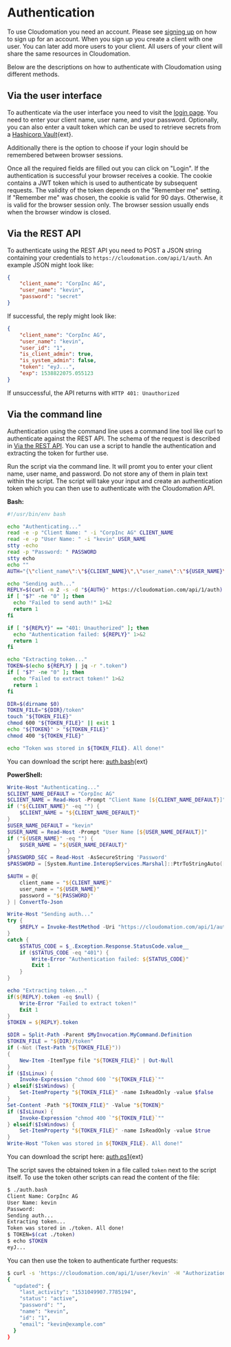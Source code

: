 
# Authentication

To use Cloudomation you need an account. Please see [signing up](Signing+up) on how to sign up for an account. When you sign up you create a client with one user. You can later add more users to your client. All users of your client will share the same resources in Cloudomation.

Below are the descriptions on how to authenticate with Cloudomation using different methods.

## Via the user interface

To authenticate via the user interface you need to visit the [login page](/login). You need to enter your client name, user name, and your password. Optionally, you can also enter a vault token which can be used to retrieve secrets from a [Hashicorp Vault](https://www.vaultproject.io/){ext}.

Additionally there is the option to choose if your login should be remembered between browser sessions.

Once all the required fields are filled out you can click on "Login". If the authentication is successful your browser receives a cookie. The cookie contains a JWT token which is used to authenticate by subsequent requests. The validity of the token depends on the "Remember me" setting. If "Remember me" was chosen, the cookie is valid for 90 days. Otherwise, it is valid for the browser session only. The browser session usually ends when the browser window is closed.

## Via the REST API

To authenticate using the REST API you need to POST a JSON string containing your credentials to `https://cloudomation.com/api/1/auth`. An example JSON might look like:
```json
{
    "client_name": "CorpInc AG",
    "user_name": "kevin",
    "password": "secret"
}
```
If successful, the reply might look like:
```json
{
    "client_name": "CorpInc AG",
    "user_name": "kevin",
    "user_id": "1",
    "is_client_admin": true,
    "is_system_admin": false,
    "token": "eyJ...",
    "exp": 1538822075.055123
}
```
If unsuccessful, the API returns with `HTTP 401: Unauthorized`

## Via the command line

Authentication using the command line uses a command line tool like curl to authenticate against the REST API. The schema of the request is described in [Via the REST API](#viatherestapi). You can use a script to handle the authentication and extracting the token for further use.

Run the script via the command line. It will promt you to enter your client name, user name, and password. Do not store any of them in plain text within the script. The script will take your input and create an authentication token which you can then use to authenticate with the Cloudomation API. 

**Bash:**

```bash
#!/usr/bin/env bash

echo "Authenticating..."
read -e -p "Client Name: " -i "CorpInc AG" CLIENT_NAME
read -e -p "User Name: " -i "kevin" USER_NAME
stty -echo
read -p "Password: " PASSWORD
stty echo
echo ""
AUTH="{\"client_name\":\"${CLIENT_NAME}\",\"user_name\":\"${USER_NAME}\",\"password\":\"${PASSWORD}\"}"

echo "Sending auth..."
REPLY=$(curl -m 2 -s -d "${AUTH}" https://cloudomation.com/api/1/auth)
if [ "$?" -ne "0" ]; then
  echo "Failed to send auth!" 1>&2
  return 1
fi

if [ "${REPLY}" == "401: Unauthorized" ]; then
  echo "Authentication failed: ${REPLY}" 1>&2
  return 1
fi

echo "Extracting token..."
TOKEN=$(echo ${REPLY} | jq -r ".token")
if [ "$?" -ne "0" ]; then
  echo "Failed to extract token!" 1>&2
  return 1
fi

DIR=$(dirname $0)
TOKEN_FILE="${DIR}/token"
touch "${TOKEN_FILE}"
chmod 600 "${TOKEN_FILE}" || exit 1
echo "${TOKEN}" > "${TOKEN_FILE}"
chmod 400 "${TOKEN_FILE}"

echo "Token was stored in ${TOKEN_FILE}. All done!"
```

You can download the script here: [auth.bash](https://github.com/starflows/documentation/blob/master/utilities/auth.bash){ext}

**PowerShell:**

```powershell
Write-Host "Authenticating..."
$CLIENT_NAME_DEFAULT = "CorpInc AG"
$CLIENT_NAME = Read-Host -Prompt "Client Name [${CLIENT_NAME_DEFAULT}]"
if ("${CLIENT_NAME}" -eq "") {
    $CLIENT_NAME = "${CLIENT_NAME_DEFAULT}"
}
$USER_NAME_DEFAULT = "kevin"
$USER_NAME = Read-Host -Prompt "User Name [${USER_NAME_DEFAULT}]"
if ("${USER_NAME}" -eq "") {
    $USER_NAME = "${USER_NAME_DEFAULT}"
}
$PASSWORD_SEC = Read-Host -AsSecureString 'Password'
$PASSWORD = [System.Runtime.InteropServices.Marshal]::PtrToStringAuto([System.Runtime.InteropServices.Marshal]::SecureStringToBSTR(${PASSWORD_SEC}))

$AUTH = @{
    client_name = "${CLIENT_NAME}"
    user_name = "${USER_NAME}"
    password = "${PASSWORD}"
} | ConvertTo-Json

Write-Host "Sending auth..."
try {
    $REPLY = Invoke-RestMethod -Uri "https://cloudomation.com/api/1/auth" -Method Post -Body "${AUTH}"
}
catch {
    $STATUS_CODE = $_.Exception.Response.StatusCode.value__
    if ($STATUS_CODE -eq "401") {
        Write-Error "Authentication failed: ${STATUS_CODE}"
        Exit 1
    }
}

echo "Extracting token..."
if(${REPLY}.token -eq $null) {
    Write-Error "Failed to extract token!"
    Exit 1
}
$TOKEN = ${REPLY}.token

$DIR = Split-Path -Parent $MyInvocation.MyCommand.Definition
$TOKEN_FILE = "${DIR}/token"
if (-Not (Test-Path "${TOKEN_FILE}"))
{
    New-Item -ItemType file "${TOKEN_FILE}" | Out-Null
}
if ($IsLinux) {
    Invoke-Expression "chmod 600 `"${TOKEN_FILE}`""
} elseif($IsWindows) {
    Set-ItemProperty "${TOKEN_FILE}" -name IsReadOnly -value $false
}
Set-Content -Path "${TOKEN_FILE}" -Value "${TOKEN}"
if ($IsLinux) {
    Invoke-Expression "chmod 400 `"${TOKEN_FILE}`""
} elseif($IsWindows) {
    Set-ItemProperty "${TOKEN_FILE}" -name IsReadOnly -value $true
}
Write-Host "Token was stored in ${TOKEN_FILE}. All done!"
```

You can download the script here: [auth.ps1](https://github.com/starflows/documentation/blob/master/utilities/auth.ps1){ext}

The script saves the obtained token in a file called `token` next to the script itself. To use the token other scripts can read the content of the file:
```bash
$ ./auth.bash
Client Name: CorpInc AG
User Name: kevin
Password:
Sending auth...
Extracting token...
Token was stored in ./token. All done!
$ TOKEN=$(cat ./token)
$ echo $TOKEN
eyJ...
```
You can then use the token to authenticate further requests:
```bash
$ curl -s 'https://cloudomation.com/api/1/user/kevin' -H "Authorization: $TOKEN" | jq .
{
  "updated": {
    "last_activity": "1531049907.7785194",
    "status": "active",
    "password": "",
    "name": "kevin",
    "id": "1",
    "email": "kevin@example.com"
  }
}
```
